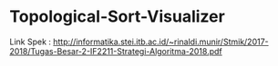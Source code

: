# Topological-Sort-Visualizer

Link Spek : http://informatika.stei.itb.ac.id/~rinaldi.munir/Stmik/2017-2018/Tugas-Besar-2-IF2211-Strategi-Algoritma-2018.pdf
